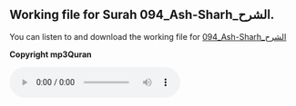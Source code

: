 
## Working file for Surah 094_Ash-Sharh_الشرح.

You can listen to and download the working file for [094_Ash-Sharh_الشرح](https://server9.mp3quran.net/huthifi_qalon/094.mp3)

**Copyright mp3Quran**

<audio controls src="https://server9.mp3quran.net/huthifi_qalon/094.mp3"></audio>

